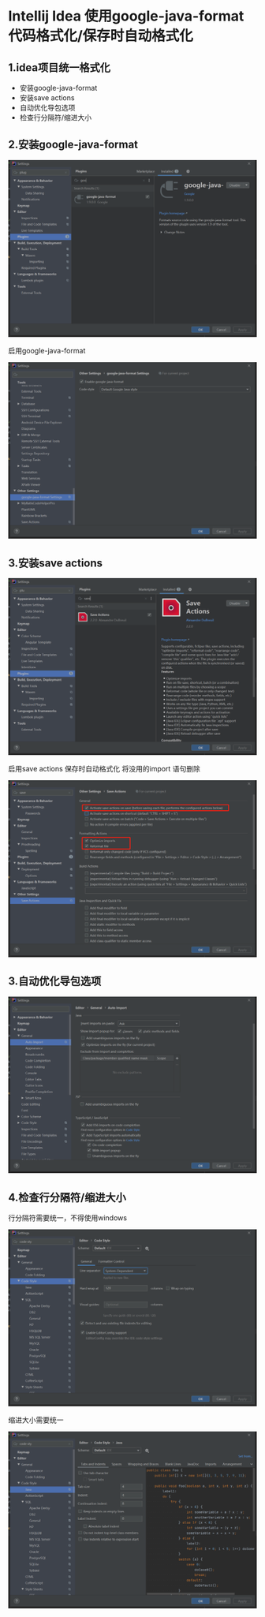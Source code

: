 # Intellij Idea 使用google-java-format代码格式化/保存时自动格式化

## 1.idea项目统一格式化

- 安装google-java-format
- 安装save actions
- 自动优化导包选项
- 检查行分隔符/缩进大小

## 2.安装google-java-format

![在这里插入图片描述](image/605c5b5031454fd3861a5e0f9dac6d72.png)

启用google-java-format

![在这里插入图片描述](image/0e1bc21772b34e13b5405086f5f27b75.png)

## 3.安装save actions

![在这里插入图片描述](image/11c6866897e847219b1771db26947e3f.png)

启用save actions
保存时自动格式化
将没用的import 语句删除

![在这里插入图片描述](image/5d626b540f894f7faa2a7b195cc80b58.png)

## 3.自动优化导包选项

![在这里插入图片描述](image/2def64ea913b4e8facab5ff9811ddf82.png)

## 4.检查行分隔符/缩进大小

行分隔符需要统一，不得使用windows

![在这里插入图片描述](image/357acf23c9b34999a02991958aa7805c.png)

缩进大小需要统一

![在这里插入图片描述](image/aa42100ceeea45759823ad2a8fbff40e.png)